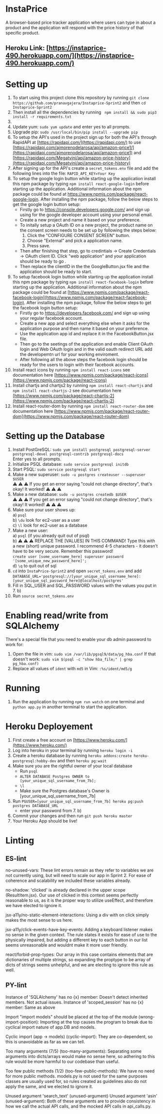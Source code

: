 
# InstaPrice

A browser-based price tracker application where users can type in about a product and the application will respond with the price history of that specific product.

## Heroku Link: [https://instaprice-490.herokuapp.com/](https://instaprice-490.herokuapp.com/)
# Setting up
1. To start using this project clone this repository by running `git clone https://github.com/pranavgajera/Instaprice-Sprint2` and then `cd Instaprice-Sprint2`
2. Then install all the dependencies by running ` npm install && sudo pip3 install -r requirements.txt`
3.
4. Update yum: `sudo yum update` and enter yes to all prompts.
5. Upgrade pip: `sudo /usr/local/bin/pip install --upgrade pip`  
6. To setup the API's used in the project sign up for both the API's through RapidAPI at [https://rapidapi.com/](https://rapidapi.com/)
   to use [https://rapidapi.com/ajmorenodelarosa/api/amazon-price1/](https://rapidapi.com/ajmorenodelarosa/api/amazon-price1)
   and [https://rapidapi.com/Megatvini/api/amazon-price-history](https://rapidapi.com/Megatvini/api/amazon-price-history)
7. After signing up for the API's create a `secret_tokens.env` file and add the following lines into the file:
  ` RAPID_API_KEY=Your Key `
8. To setup the google login button while starting up the application install this npm package by typing `npm install react-google-login`
   before starting up the application. Additional information about the npm package could be found at https://www.npmjs.com/package/react-google-login.
   After installing the npm package, follow the below steps to get the google login button setup:
   - Firstly go to https://console.developers.google.com/ and sign up using for the google developer account using your personal email.
   - Create a new project and name it based on your preference.
   - To initally setup a OAuth ID on a new project, the product name on the consent screen needs to be set up by following the steps below:
     1. Click the "CONFIGURE CONSENT SCREEN" button.
     2. Choose "External" and pick a application name.
     3. Press save.
   - Then after finishing that step, go to credintials -> Create Credentials -> OAuth client ID. Click "web application" and your application 
     should be ready to go .
   - Then replace the clientID in the the GoogleButton.jsx file and the application should be ready to start.
9. To setup facebook login button while starting up the application install this npm package by typing `npm install react-facebook-login` before starting up the application. Additional information about the npm package could be found at [https://www.npmjs.com/package/react-facebook-login](https://www.npmjs.com/package/react-facebook-login). After installing the npm package, follow the below steps to get the facebook login button setup:
	- Firstly go to https://developers.facebook.com/ and sign up using your regular facebook account.
	- Create a new app and select everything else when it asks for the application purpose and then name it based on your preference.
	- Use the application app id and replace it in the FacebookButton.jsx file.
	- Then go to the seetings of the application and enable Client OAuth login and Web OAuth login and in the valid oauth redirect URL add the developemtn url 	      for your working enviroment.
	- After following all the above steps the facebook login should be ready for the users to login with their facebook accounts.
10. Install react icons by running `npm install react-icons` see documentation here [https://www.npmjs.com/package/react-icons](https://www.npmjs.com/package/react-icons)
11. Install chartjs and chartjs2 by running `npm install react-chartjs` and `npm install react-chartjs-2` see documentation here [https://www.npmjs.com/package/react-chartjs-2](https://www.npmjs.com/package/react-chartjs-2)
12. Install react-router-dom by running `npm install react-router-dom` see documentation here [https://www.npmjs.com/package/react-router-dom](https://www.npmjs.com/package/react-router-dom)
# Setting up the Database
1. Install PostGreSQL: `sudo yum install postgresql postgresql-server postgresql-devel postgresql-contrib postgresql-docs`    
    Enter yes to all prompts.    
2. Initialize PSQL database: `sudo service postgresql initdb`    
3. Start PSQL: `sudo service postgresql start`    
4. Make a new superuser: `sudo -u postgres createuser --superuser $USER`    
    :warning: :warning: :warning: If you get an error saying "could not change directory", that's okay! It worked! :warning: :warning: :warning:    
5. Make a new database: `sudo -u postgres createdb $USER`    
        :warning: :warning: :warning: If you get an error saying "could not change directory", that's okay! It worked! :warning: :warning: :warning:    
6. Make sure your user shows up:    
    a) `psql`    
    b) `\du` look for ec2-user as a user    
    c) `\l` look for ec2-user as a database    
7. Make a new user:    
    a) `psql` (if you already quit out of psql)    
    b) :warning: :warning: :warning: REPLACE THE [VALUES] IN THIS COMMAND! Type this with a new (short) unique password. I recommend 4-5 characters - it doesn't have to be very secure. Remember this password!   
        `create user [some_username_here] superuser password '[some_unique_new_password_here]';`    
    d) `\q` to quit out of sql    
8. `cd` into `InstaPrice-Sprint2` and open `secret_tokens.env` and add `DATABASE_URL='postgresql://[your_unique_sql_username_here]:[your_unique_sql_password_here]@localhost/postgres'`
9. Fill in SQL_USER and SQL_PASSWORD values with the values you put in 7. b)  
10. Run `source secret_tokens.env`

# Enabling read/write from SQLAlchemy  
There's a special file that you need to enable your db admin password to work for:  
1. Open the file in vim: `sudo vim /var/lib/pgsql9/data/pg_hba.conf`
If that doesn't work: `sudo vim $(psql -c "show hba_file;" | grep pg_hba.conf)`  
2. Replace all values of `ident` with `md5` in Vim: `:%s/ident/md5/g`  

# Running
1. Run the application by running `npm run watch` on one terminal and `python app.py` in another terminal to start the application.

# Heroku Deployement
1. First create a free account on [https://www.heroku.com/](https://www.heroku.com/)
2. Log into heroku in your terminal by running `heroku login -i`
3. Create a heroku database by running `heroku addons:create heroku-postgresql:hobby-dev` and then `heroku pg:wait`
4. Make sure you are the rightful owner of your local database
	- Run `psql`
	- `ALTER DATABASE Postgres OWNER to [your_unique_sql_username_from_7b];`
	- `\l`
	- Make sure the Postgres database's Owner is [your_unique_sql_username_from_7b]
5. Run `PGUSER=[your_unique_sql_username_from_7b] heroku pg:push postgres DATABASE_URL`
	- enter your password from 7. b)
6. Commit your changes and then run `git push heroku master`
7. Your Heroku App should be live!


    


# Linting

## ES-lint

no-unused-vars: These lint errors remain as they refer to variables we are not currently using, but will need to scale our app in Sprint 2. For ease of
coherence and scalability we included these variables already.

no-shadow: 'clicked' is already declared in the upper scope (ResultItem.jsx). Our use of clicked in this context seems perfectly reasonable to us, as it
is the proper way to utilize useEffect, and therefore we have elected to ignore it.

jsx-a11y/no-static-element-interactions: Using a div with on click simply makes the most sense to us here.

jsx-a11y/click-events-have-key-events: Adding a keyboard listener makes no sense in the given context. The rule states it exists for ease of use to the 
physically impaired, but adding a different key to each button in our list seems unreasonable and wouldnt make it more user friendly.

react/forbid-prop-types: Our array in this case contains elements that are dictionaries of multiple strings, so expanding the proptype to be array of 
dicts of strings seems unhelpful, and we are electing to ignore this rule as well.

## PY-lint

Instance of 'SQLAlchemy' has no {x} member: Doesn't detect inherited members. Not actual issues.
Instance of 'scoped_session' has no {x} member: Same as above

Import "import models" should be placed at the top of the module (wrong-import-position): Importing at the top causes the program to break due to cyclical
import nature of app.DB and models.
 
Cyclic import (app -> models) (cyclic-import): They are co-dependent, so this is unavoidable as far as we can tell.

Too many arguments (7/5) (too-many-arguments): Separating some arguments into dicts/arrays would make no sense here, so adhering to 
this rule would be more harmful to our codebase than useful.

Too few public methods (1/2) (too-few-public-methods): We have no need for more public methods. models.py is not used for the same 
purposes classes are usually used for, so rules created as guidelines also do not apply the same, and we elected to ignore it.
 
Unused argument 'search_text' (unused-argument)
Unused argument 'asin' (unused-argument): Both of these arguments are to provide consistency in how we call the actual API calls, and the
mocked API calls in api_calls.py.
